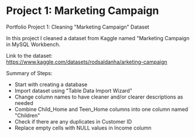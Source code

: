 # Project 1: Marketing Campaign 

Portfolio Project 1: Cleaning "Marketing Campaign" Dataset 

In this project I cleaned a dataset from Kaggle named "Marketing Campaign in MySQL Workbench.

Link to the dataset: https://www.kaggle.com/datasets/rodsaldanha/arketing-campaign 

Summary of Steps:
* Start with creating a database 
* Import dataset using "Table Data Import Wizard"
* Change column names to have cleaner and/or clearer descriptions as needed
* Combine Child_Home and Teen_Home columns into one column named "Children"
* Check if there are any duplicates in Customer ID
* Replace empty cells with NULL values in Income column 
